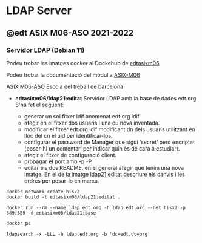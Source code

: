 # LDAP Server
## @edt ASIX M06-ASO 2021-2022
### Servidor LDAP (Debian 11)

Podeu trobar les imatges docker al Dockehub de [edtasixm06](https://hub.docker.com/u/edtasixm06/)

Podeu trobar la documentació del mòdul a [ASIX-M06](https://sites.google.com/site/asixm06edt/)

ASIX M06-ASO Escola del treball de barcelona


 * **edtasixm06/ldap21:editat** Servidor LDAP amb la base de dades edt.org
   S'ha fet el següent:

   * generar un sol fitxer ldif anomenat edt.org.ldif
   * afegir en el fitxer dos usuaris i una ou nova inventada.
   * modificar el fitxer edt.org.ldif  modificant dn dels usuaris
     utilitzant en lloc del cn el uid per identificar-los. 
   * configurar el password de Manager que sigui ‘secret’ però 
     encriptat (posar-hi un comentari per indicar quin és de cara a estudiar).
   * afegir el fitxer de configuració client.
   * propagar el port amb -p -P
   * editar els dos README, en el general afegir que tenim una nova imatge. 
     En el de la imatge ldap21:editat descriure els canvis i les ordres 
     per posar-lo en marxa.


```
docker network create hisx2
docker build -t edtasixm06/ldap21:editat .

docker run --rm --name ldap.edt.org -h ldap.edt.org --net hisx2 -p 389:389 -d edtasixm06/ldap21:base

docker ps

ldapsearch -x -LLL -h ldap.edt.org -b 'dc=edt,dc=org'
``` 


